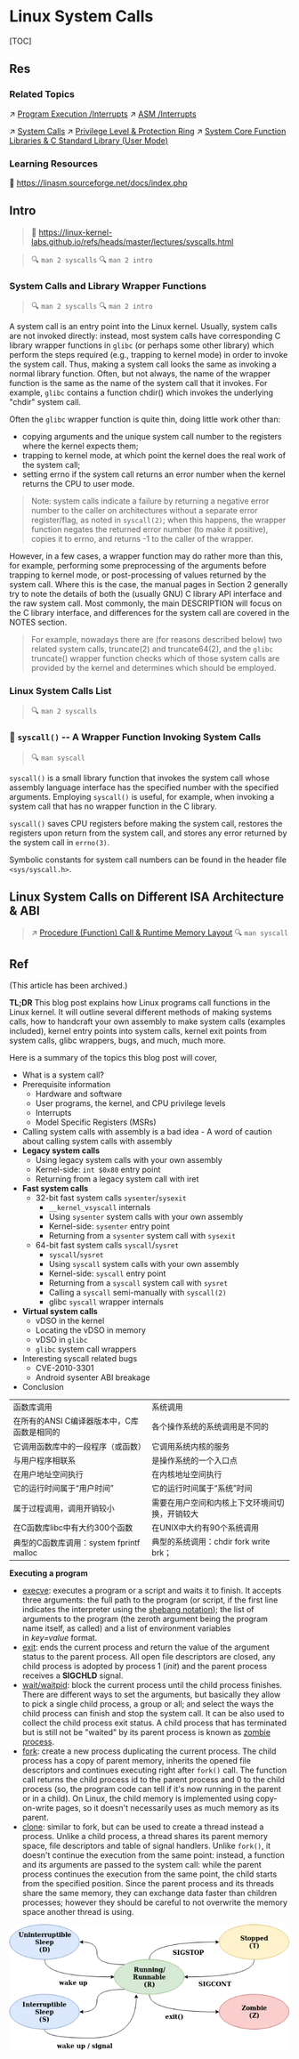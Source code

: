 # Linux System Calls

[TOC]



## Res
### Related Topics
↗ [Program Execution /Interrupts](../../../../🛣️%20Program%20Compilation%20&%20Execution/🤡%20Program%20Execution%20(Runtime)/Instruction%20Execution/Interrupts%20(Software%20&%20Hardware).md)
↗ [ASM /Interrupts](../../../../👩‍💻%20Computer%20Languages%20&%20Programming%20Methodology/ASM%20(Assembly%20Languages)/⚡️%20ASM%20Advance/Interrupts/Interrupts.md)

↗ [System Calls](../../../../👷🏾‍♂️%20Computer%20(Host)%20System/Operating%20System%20&%20OS%20Kernel%20(Theory%20Part)/OS%20Processes%20&%20Automata%20Management%20(CPU%20+%20Main%20Memory%20Resource)/📌%20Processes%20Description%20&%20Control/System%20Calls/System%20Calls.md)
↗ [Privilege Level & Protection Ring](../../../../👷🏾‍♂️%20Computer%20(Host)%20System/Computer%20Architecture/Instruction%20Set%20Architecture%20(ISA)%20&%20Processor%20Architecture/📌%20ISA%20Basics/Privilege%20Level%20&%20Protection%20Ring.md)
↗ [System Core Function Libraries & C Standard Library (User Mode)](../../../../👷🏾‍♂️%20Computer%20(Host)%20System/Operating%20System%20&%20OS%20Kernel%20(Theory%20Part)/😴%20Operating%20System%20Components%20&%20Runtime%20Libraries/System%20Core%20Function%20Libraries%20&%20C%20Standard%20Library%20(User%20Mode).md)


### Learning Resources
📂 https://linasm.sourceforge.net/docs/index.php



## Intro
> 📎 https://linux-kernel-labs.github.io/refs/heads/master/lectures/syscalls.html

> 🔍 `man 2 syscalls`
> 🔍 `man 2 intro`


### System Calls and Library Wrapper Functions
> 🔍 `man 2 syscalls`
> 🔍 `man 2 intro`

A system call is an entry point into the Linux kernel. Usually, system calls are not invoked directly: instead, most system calls  have  corresponding  C  library  wrapper functions in `glibc` (or perhaps some other library) which  perform  the  steps  required  (e.g., trapping to kernel mode) in order to invoke the system call. Thus, making a system call looks the same as invoking a normal library function. Often, but not always, the name of the wrapper function is the same as the name of the system call that it invokes.  For example, `glibc` contains a function chdir() which invokes the underlying "chdir" system call.

Often the `glibc` wrapper function is quite thin, doing little work other than:
- copying arguments and the unique system call number to the registers where the kernel expects them;
- trapping to kernel mode, at which point the kernel does the real work of the system call;
- setting errno if the system call returns an error number when the kernel returns the CPU to user mode.

> Note: system calls indicate a failure by returning a negative error number to the caller on architectures without a separate error register/flag, as noted in `syscall(2)`; when this happens, the wrapper function negates the returned error number (to make it positive), copies it to errno, and returns -1 to the caller of the wrapper.
 
However, in a few cases, a wrapper function may do rather more than this, for example, performing some preprocessing of the  arguments  before  trapping to kernel mode, or post-processing of values returned by the system call.  Where this is the case, the manual pages in Section 2 generally try to note the details of both the (usually  GNU)  C  library API interface and the raw system call.  Most commonly, the main DESCRIPTION will focus on the C library interface, and differences for the system call are covered in the NOTES section.

> For example, nowadays there are (for reasons described below) two related system calls, truncate(2) and truncate64(2), and the `glibc` truncate() wrapper function checks which of those system calls are provided by the kernel and determines which should be employed.


### Linux System Calls List
> 🔍 `man 2 syscalls`


### 🤔 `syscall()` -- A Wrapper Function Invoking System Calls
> 🔍 `man syscall`

`syscall()` is a small library function that invokes the system call whose assembly language interface has the specified number with the specified arguments.  Employing `syscall()` is useful, for example, when invoking a  system  call that has no wrapper function in the C library. 

`syscall()` saves  CPU  registers  before  making the system call, restores the registers upon return from the system call, and stores any error returned by the system call in `errno(3)`.

Symbolic constants for system call numbers can be found in the header file `<sys/syscall.h>`.



## Linux System Calls on Different ISA Architecture & ABI
> ↗ [Procedure (Function) Call & Runtime Memory Layout](../../../../🛣️%20Program%20Compilation%20&%20Execution/🤡%20Program%20Execution%20(Runtime)/Procedure%20(Function)%20Call%20&%20Runtime%20Memory%20Layout.md)
> 🔍 `man syscall`



## Ref
[信号集 /信号掩码（阻塞信号传递）]: https://www.cnblogs.com/jingyg/p/5182001.html
[Linux信号（signal) 机制分析]: https://www.cnblogs.com/hoys/archive/2012/08/19/2646377.html

[👍 The Definitive Guide to Linux System Calls]: https://blog.packagecloud.io/the-definitive-guide-to-linux-system-calls/ 

(This article has been archived.)

**TL;DR**
This blog post explains how Linux programs call functions in the Linux kernel. It will outline several different methods of making systems calls, how to handcraft your own assembly to make system calls (examples included), kernel entry points into system calls, kernel exit points from system calls, glibc wrappers, bugs, and much, much more.

Here is a summary of the topics this blog post will cover,
- What is a system call?
- Prerequisite information
    - Hardware and software
    - User programs, the kernel, and CPU privilege levels
    - Interrupts
    - Model Specific Registers (MSRs)
- Calling system calls with assembly is a bad idea - A word of caution about calling system calls with assembly
- **Legacy system calls**
    - Using legacy system calls with your own assembly
    - Kernel-side: `int $0x80` entry point
    - Returning from a legacy system call with iret
- **Fast system calls**
    - 32-bit fast system calls `sysenter`/`sysexit`
        - `__kernel_vsyscall` internals
        - Using `sysenter` system calls with your own assembly
        - Kernel-side: `sysenter` entry point
        - Returning from a `sysenter` system call with `sysexit`
    - 64-bit fast system calls `syscall`/`sysret`
        - `syscall`/`sysret`
        - Using `syscall` system calls with your own assembly
        - Kernel-side: `syscall` entry point
        - Returning from a `syscall` system call with `sysret`
        - Calling a `syscall` semi-manually with `syscall(2)`
        - glibc `syscall` wrapper internals
- **Virtual system calls**
    - vDSO in the kernel
    - Locating the vDSO in memory
    - vDSO in `glibc`
    - `glibc` system call wrappers
- Interesting syscall related bugs
    - CVE-2010-3301
    - Android sysenter ABI breakage
- Conclusion

[👍 Linux syscall过程分析（万字长文）]: https://cloud.tencent.com/developer/article/1492374

[👍 linux系统调用和库函数调用的区别]: https://www.cnblogs.com/yanlingyin/archive/2012/04/23/2466141.html

|                                 |                               |
| ------------------------------- | ----------------------------- |
| 函数库调用                           | 系统调用                          |
| 在所有的ANSI C编译器版本中，C库函数是相同的       | 各个操作系统的系统调用是不同的               |
| 它调用函数库中的一段程序（或函数）               | 它调用系统内核的服务                    |
| 与用户程序相联系                        | 是操作系统的一个入口点                   |
| 在用户地址空间执行                       | 在内核地址空间执行                     |
| 它的运行时间属于“用户时间”                  | 它的运行时间属于“系统”时间                |
| 属于过程调用，调用开销较小                   | 需要在用户空间和内核上下文环境间切换，开销较大       |
| 在C函数库libc中有大约300个函数             | 在UNIX中大约有90个系统调用              |
| 典型的C函数库调用：system fprintf malloc | 典型的系统调用：chdir fork write brk； |

[Linux System Calls | Medium]: https://cloudchef.medium.com/linux-system-calls-c2867c7c30c1
**Executing a program**
- [execve](http://www.tutorialspoint.com/unix_system_calls/execve.htm): executes a program or a script and waits it to finish. It accepts three arguments: the full path to the program (or script, if the first line indicates the interpreter using the [shebang notation](https://en.wikipedia.org/wiki/Shebang_(Unix))); the list of arguments to the program (the zeroth argument being the program name itself, as called) and a list of environment variables in _key=value_ format.
- [exit](http://www.tutorialspoint.com/unix_system_calls/exit.htm): ends the current process and return the value of the argument status to the parent process. All open file descriptors are closed, any child process is adopted by process 1 (_init_) and the parent process receives a **SIGCHLD** signal.
- [wait/waitpid](http://www.tutorialspoint.com/unix_system_calls/wait.htm): block the current process until the child process finishes. There are different ways to set the arguments, but basically they allow to pick a single child process, a group or all; and select the ways the child process can finish and stop the system call. It can be also used to collect the child process exit status. A child process that has terminated but is still not be "waited" by its parent process is known as [zombie process](https://en.wikipedia.org/wiki/Zombie_process).
- [fork](http://www.tutorialspoint.com/unix_system_calls/fork.htm): create a new process duplicating the current process. The child process has a copy of parent memory, inherits the opened file descriptors and continues executing right after `fork()` call. The function call returns the child process id to the parent process and 0 to the child process (so, the program code can tell if it's now running in the parent or in a child). On Linux, the child memory is implemented using copy-on-write pages, so it doesn't necessarily uses as much memory as its parent.
- [clone](http://www.tutorialspoint.com/unix_system_calls/clone.htm): similar to fork, but can be used to create a thread instead a process. Unlike a child process, a thread shares its parent memory space, file descriptors and table of signal handlers. Unlike `fork()`, it doesn't continue the execution from the same point: instead, a function and its arguments are passed to the system call: while the parent process continues the execution from the same point, the child starts from the specified position. Since the parent process and its threads share the same memory, they can exchange data faster than children processes; however they should be careful to not overwrite the memory space another thread is using.

[Linux Process States and Signals | Medium]: https://cloudchef.medium.com/linux-process-states-and-signals-a967d18fab64

![](../../../../../../Assets/Pics/Pasted%20image%2020240915013020.png)
